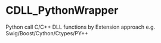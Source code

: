# CDLL_PythonWrapper
Python call C/C++ DLL functions by Extension approach e.g. Swig/Boost/Cython/Ctypes/PY++
